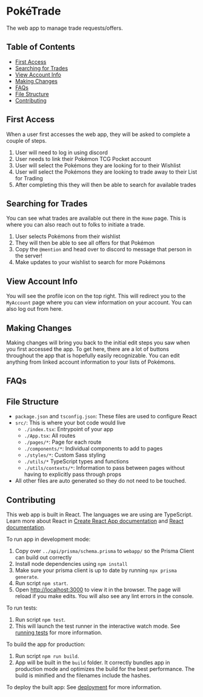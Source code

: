 # PokéTrade
The web app to manage trade requests/offers.

## Table of Contents
- [First Access](#first-access)
- [Searching for Trades](#searching-for-trades)
- [View Account Info](#view-account-info)
- [Making Changes](#making-changes)
- [FAQs](#faqs)
- [File Structure](#file-structure)
- [Contributing](#contributing)

## First Access
When a user first accesses the web app, they will be asked to complete a couple of steps.
1. User will need to log in using discord
1. User needs to link their Pokémon TCG Pocket account
2. User will select the Pokémons they are looking for to their Wishlist
3. User will select the Pokémons they are looking to trade away to their List for Trading
4. After completing this they will then be able to search for available trades

## Searching for Trades
You can see what trades are available out there in the `Home` page. This is where you can also reach out to folks to initiate a trade.
1. User selects Pokémons from their wishlist
2. They will then be able to see all offers for that Pokémon
3. Copy the `@mention` and head over to discord to message that person in the server!
4. Make updates to your wishlist to search for more Pokémons

## View Account Info
You will see the profile icon on the top right. This will redirect you to the `MyAccount` page where you can view information on your account.
You can also log out from here. 

## Making Changes
Making changes will bring you back to the initial edit steps you saw when you first accessed the app. To get here, there are a lot of buttons throughout the app that is hopefully easily recognizable.
You can edit anything from linked account information to your lists of Pokémons.

## FAQs


## File Structure
- `package.json` and `tsconfig.json`: These files are used to configure React
- `src/`: This is where your bot code would live
   - `./index.tsx`: Entrypoint of your app
   - `./App.tsx`: All routes
   - `./pages/*`: Page for each route
   - `./components/*`: Individual components to add to pages
   - `./styles/*`: Custom Sass styling
   - `./utils/*` TypeScript types and functions
   - `./utils/contexts/*`: Information to pass between pages without having to explicitly pass through props
- All other files are auto generated so they do not need to be touched.

## Contributing
This web app is built in React.
The languages we are using are TypeScript.
Learn more about React in [Create React App documentation](https://facebook.github.io/create-react-app/docs/getting-started) and [React documentation](https://reactjs.org/).


To run app in development mode:
1. Copy over `../api/prisma/schema.prisma` to `webapp/` so the Prisma Client can build out correctly
2. Install node dependencies using `npm install`
3. Make sure your prisma client is up to date by running `npx prisma generate`.
4. Run script `npm start`.
5. Open [http://localhost:3000](http://localhost:3000) to view it in the browser.
The page will reload if you make edits.
You will also see any lint errors in the console.

To run tests:
1. Run script `npm test`.
2. This will launch the test runner in the interactive watch mode.
See [running tests](https://facebook.github.io/create-react-app/docs/running-tests) for more information.

To build the app for production:
1. Run script `npm run build`.
2. App will be built in the `build` folder.
It correctly bundles app in production mode and optimizes the build for the best performance.
The build is minified and the filenames include the hashes.

To deploy the built app:
See [deployment](https://facebook.github.io/create-react-app/docs/deployment) for more information.

